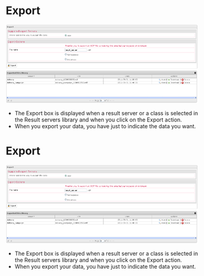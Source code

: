<!--
author:
    - 'Jérôme Bogaerts'
created_at: '2012-03-29 16:02:59'
updated_at: '2013-03-13 14:21:29'
tags:
    - Deliveries
-->

Export
======

![](../resources/resultservers-export2.png)

-   The Export box is displayed when a result server or a class is selected in the Result servers library and when you click on the Export action.
-   When you export your data, you have just to indicate the data you want.

Export
======

![](../resources/resultservers-export2.png)

-   The Export box is displayed when a result server or a class is selected in the Result servers library and when you click on the Export action.
-   When you export your data, you have just to indicate the data you want.


